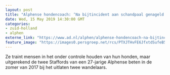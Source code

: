 ```yaml
---
layout: post
title: "Alphense hondencoach: ‘Na bijtincident aan schandpaal genageld’"
date: Wed, 15 May 2019 14:30:00 GMT
categories: 
- zuid-holland 
- alphen 
externe_link: "https://www.ad.nl/alphen/alphense-hondencoach-na-bijtincident-aan-schandpaal-genageld~a625cc53/"
feature_image: "https://images0.persgroep.net/rcs/PTXJTHvFE6JfxtdSufeB5elA1Fc/diocontent/67872482/_fitwidth/400/?appId=21791a8992982cd8da851550a453bd7f&quality=0.7"
---
```


Ze traint mensen in het onder controle houden van hun honden, maar uitgerekend de twee Staffords van een 27-jarige Alphense beten in de zomer van 2017 bij het uitlaten twee wandelaars.
